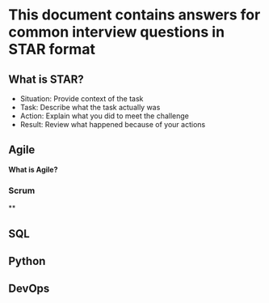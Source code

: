 # This document contains answers for common interview questions in STAR format
## What is STAR?
- Situation: Provide context of the task
- Task: Describe what the task actually was
- Action: Explain what you did to meet the challenge
- Result: Review what happened because of your actions
## Agile
**What is Agile?**
### Scrum
**


## SQL

## Python

## DevOps